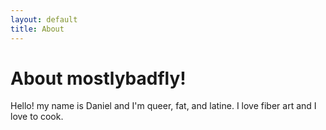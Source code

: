```yaml
---
layout: default
title: About
---
```


<div class="home">
  <h1>About mostlybadfly!</h1>
  <div class="content">
    Hello! my name is Daniel and I'm queer, fat, and latine. I love fiber art and I love to cook. 
  </div>
</div>